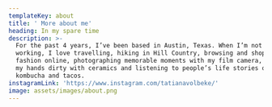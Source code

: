 ```yaml
---
templateKey: about
title: ' More about me'
heading: In my spare time
description: >-
  For the past 4 years, I’ve been based in Austin, Texas. When I’m not busy
  working, I love travelling, hiking in Hill Country, browsing and shopping
  fashion online, photographing memorable moments with my film camera, getting
  my hands dirty with ceramics and listening to people’s life stories over
  kombucha and tacos.
instagramLink: 'https://www.instagram.com/tatianavolbeke/'
image: assets/images/about.png
---
```


